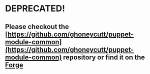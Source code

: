 # DEPRECATED!

## Please checkout the [https://github.com/ghoneycutt/puppet-module-common](https://github.com/ghoneycutt/puppet-module-common) repository or find it on the [Forge](http://forge.puppetlabs.com/ghoneycutt/common)
